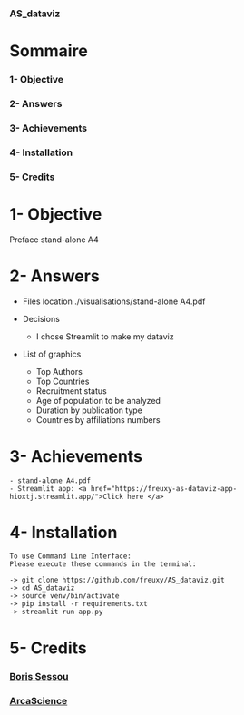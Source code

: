 ### AS_dataviz

# Sommaire
### 1- Objective
### 2- Answers
### 3- Achievements
### 4- Installation
### 5- Credits

# 1- Objective

Preface stand-alone A4

# 2- Answers
- Files location
    ./visualisations/stand-alone A4.pdf

- Decisions
    * I chose Streamlit to make my dataviz

- List of graphics
    * Top Authors
    * Top Countries
    * Recruitment status
    * Age of population to be analyzed
    * Duration by publication type
    * Countries by affiliations numbers


# 3- Achievements
    - stand-alone A4.pdf
    - Streamlit app: <a href="https://freuxy-as-dataviz-app-hioxtj.streamlit.app/">Click here </a>
# 4- Installation
    To use Command Line Interface:
    Please execute these commands in the terminal:

    -> git clone https://github.com/freuxy/AS_dataviz.git
    -> cd AS_dataviz
    -> source venv/bin/activate
    -> pip install -r requirements.txt
    -> streamlit run app.py

# 5- Credits

### <a href="https://www.linkedin.com/in/boris-sessou/">Boris Sessou</a>
### <a href="https://www.arcascience.ai/">ArcaScience</a>
